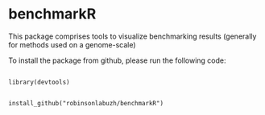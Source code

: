 benchmarkR
==========

This package comprises tools to visualize benchmarking results (generally for methods used on a genome-scale)


To install the package from github, please run the following code:

<code>
library(devtools)

install_github("robinsonlabuzh/benchmarkR")
</code>
